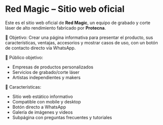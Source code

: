 # Red Magic – Sitio web oficial

Este es el sitio web oficial de **Red Magic**, un equipo de grabado y corte láser de alto rendimiento fabricado por **Protecna**.

🎯 Objetivo:
Crear una página informativa para presentar el producto, sus características, ventajas, accesorios y mostrar casos de uso, con un botón de contacto directo vía WhatsApp.

👤 Público objetivo:
- Empresas de productos personalizados
- Servicios de grabado/corte láser
- Artistas independientes y makers

🚀 Características:
- Sitio web estático informativo
- Compatible con mobile y desktop
- Botón directo a WhatsApp
- Galería de imágenes y videos
- Subpágina con preguntas frecuentes y tutoriales

